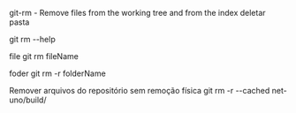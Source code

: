 git-rm - Remove files from the working tree and from the index
deletar pasta

git rm --help

file
git rm fileName

foder
git rm -r folderName

Remover arquivos do repositório sem remoção física
git rm -r --cached net-uno/build/